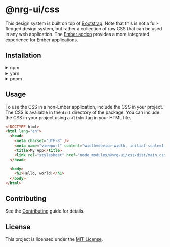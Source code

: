 <!-- markdownlint-disable-file MD033 -->

# @nrg-ui/css

This design system is built on top of [Bootstrap](https://getbootstrap.com/). Note that this is not a full-fledged design system, but rather a collection of raw CSS that can be used in any web application. The [Ember addon](../ember-core/) provides a more integrated experience for Ember applications.

## Installation

<details>
  <summary>npm</summary>
  
```sh
npm install @nrg-ui/css
```

</details>

<details>
  <summary>yarn</summary>
  
```sh
yarn add @nrg-ui/css
```

</details>

<details>
  <summary>pnpm</summary>
  
```sh
pnpm add @nrg-ui/css
```

</details>

## Usage

To use the CSS in a non-Ember application, include the CSS in your project. The CSS is available in the `dist` directory of the package. You can include the CSS in your project using a `<link>` tag in your HTML file.

```html
<!DOCTYPE html>
<html lang="en">
  <head>
    <meta charset="UTF-8" />
    <meta name="viewport" content="width=device-width, initial-scale=1.0" />
    <title>My App</title>
    <link rel="stylesheet" href="node_modules/@nrg-ui/css/dist/main.css" />
  </head>

  <body>
    <h1>Hello, world!</h1>
  </body>
</html>
```

## Contributing

See the [Contributing](../../CONTRIBUTING.md) guide for details.

## License

This project is licensed under the [MIT License](../../LICENSE).
